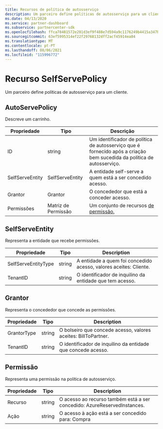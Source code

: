 ```yaml
---
title: Recursos de política de autosserviço
description: Um parceiro define políticas de autosserviço para um cliente.
ms.date: 04/13/2020
ms.service: partner-dashboard
ms.subservice: partnercenter-sdk
ms.openlocfilehash: ffca78481572e201d3ef9f488e7d594a9c1176249b4415a347b488f4b9b81c51
ms.sourcegitcommit: 63ef5995314ef22f29768132dff2acf45914ea84
ms.translationtype: MT
ms.contentlocale: pt-PT
ms.lasthandoff: 08/06/2021
ms.locfileid: "115996772"
---
```

# <a name="selfservepolicy-resource"></a>Recurso SelfServePolicy

Um parceiro define políticas de autosserviço para um cliente.

## <a name="selfservepolicy"></a>AutoServePolicy

Descreve um carrinho.

| Propriedade              | Tipo             | Descrição                                                                                            |
|-----------------------|------------------|--------------------------------------------------------------------------------------------------------|
| ID                    | string           | Um identificador de política de autosserviço que é fornecido após a criação bem sucedida da política de autosserviço.     |
| SelfServeEntity       | SelfServeEntity  | A entidade self-serve a quem está a ser concedido acesso.                                                     |
| Grantor               | Grantor          | O concededor que está a conceder acesso.                                                                    |
| Permissões           | Matriz de Permissão| Um conjunto de recursos [de permissão.](#permission)                                                                     |

## <a name="selfserveentity"></a>SelfServeEntity

Representa a entidade que recebe permissões.

| Propriedade             | Tipo|Description|
|----------------------|----------------------------------|--------------------------------------------------------------------------------------------|
| SelfServeEntityType  | string                           | A entidade a quem foi concedido acesso, valores aceites: Cliente.                                 |
| TenantID             | string                           | O identificador de inquilino da entidade que tem acesso.                                   |

## <a name="grantor"></a>Grantor

Representa o concededor que concede as permissões.

| Propriedade             | Tipo|Description|
|----------------------|----------------------------------|--------------------------------------------------------------------------------------------|
| GrantorType          | string                           | O bolseiro que concede acesso, valores aceites: BillToPartner.                               |
| TenantID             | string                           | O identificador de inquilino da entidade que concede acesso.                                       |


## <a name="permission"></a>Permissão

Representa uma permissão na política de autosserviço.

| Propriedade             | Tipo|Description|
|----------------------|----------------------------------|--------------------------------------------------------------------------------------------|
| Recurso             | string                           | O acesso ao recurso também está a ser concedido: AzureReservedInstances.                          |
| Ação               | string                           | O acesso à ação está a ser concedido para: Compra                                           |
